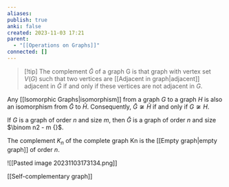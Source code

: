 ```yaml
---
aliases: 
publish: true
anki: false
created: 2023-11-03 17:21
parent:
  - "[[Operations on Graphs]]"
connected: []
---
```

> [!tip] The complement ${} \bar{G}$ of a graph G 
is that graph with vertex set ${} V(G) {}$ such that two vertices are [[Adjacent in graph|adjacent]] adjacent in ${} \bar{G} {}$ if and only if these vertices are not adjacent in $G {}$.

Any [[Isomorphic Graphs|isomorphism]] from a graph $G {}$ to a graph $H$ is also an isomorphism from ${} \bar{G} {}$ to $\bar{H} {}$. 
Consequently, ${} \bar{G} \not \cong \bar{H} {}$ if and only if ${} G \not \cong H {}$.

If $G {}$ is a graph of order $n {}$ and size $m {}$, then ${} \bar{G} {}$ is a graph of order $n {}$ and size $\binom n2 - m {}$. 

The complement ${} K_n {}$ of the complete graph Kn is the [[Empty graph|empty graph]] of order $n$.

![[Pasted image 20231103173134.png]]

[[Self-complementary graph]]












